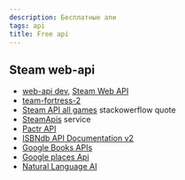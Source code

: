 ```yaml
---
description: Бесплатные апи
tags: api
title: Free api
---
```

## Steam web-api

- [web-api dev](https://steamcommunity.com/dev), [Steam Web API](https://developer.valvesoftware.com/wiki/Steam_Web_API#GetNewsForApp_.28v0001.29)
- [team-fortress-2](https://wiki.teamfortress.com/wiki/WebAPI)
- [Steam API all games](https://stackoverflow.com/questions/46330864/steam-api-all-games) stackowerflow quote
- [SteamApis](https://steamapis.com/) service
- [Pactr API](https://api.packt.com/docs)
- [ISBNdb API Documentation v2](https://isbndb.com/apidocs/v2)
- [Google Books APIs](https://developers.google.com/books/docs/v1/using?hl=ru)
- [Google places Api](https://developers.google.com/maps/documentation/places/web-service/photos?hl=ru)
- [Natural Language AI](https://cloud.google.com/natural-language#section-5)